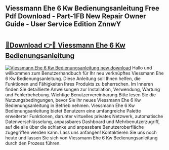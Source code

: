 ## Viessmann Ehe 6 Kw Bedienungsanleitung Free Pdf Download - Part-1FB New Repair Owner Guide - User Service Edition ZnnwY

# <h2><a href="http://df2hp7.blite.top/?on=Viessmann+Ehe+6+Kw+Bedienungsanleitung">🔗Download 👉🔴 Viessmann Ehe 6 Kw Bedienungsanleitung</a></h2>

[![Viessmann Ehe 6 Kw Bedienungsanleitung new download](https://i.imgur.com/lujVjoI.png)](http://df2hp7.blite.top/?on=Viessmann+Ehe+6+Kw+Bedienungsanleitung)
Hallo und willkommen zum Benutzerhandbuch für Ihr neu verknüpftes Viessmann Ehe 6 Kw Bedienungsanleitung. Diese Anleitung soll Ihnen helfen, die Funktionen und Fähigkeiten Ihres Produkts zu beherrschen. Im Inneren finden Sie detaillierte Anweisungen zur Installation, Verwendung, Wartung und Fehlerbehebung. Wichtige Benutzervereinbarung Bitte lesen Sie die Nutzungsbedingungen, bevor Sie Ihr neues Viessmann Ehe 6 Kw Bedienungsanleitung in Betrieb nehmen. Viessmann Ehe 6 Kw Bedienungsanleitung bietet Benutzern eine umfangreiche Palette erweiterter Funktionen, darunter virtuelles privates Netzwerk, automatische Datenverschlüsselung, anpassbares Dashboard und Mehrbenutzerzugriff, auf die alle über die schlanke und anpassbare Benutzeroberfläche zugegriffen werden kann. Lass uns anfangen! Kontaktieren Sie uns noch heute und lassen Sie sich von Viessmann Ehe 6 Kw Bedienungsanleitung durch den Prozess führen.
